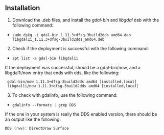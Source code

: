 ## Installation
1. Download the .deb files, and install the *gdal-bin* and *libgdal* deb with the following command:
  * `sudo dpkg -i gdal-bin_1.11.3+dfsg-3build2dds_amd64.deb libgdal1i_1.11.3+dfsg-3build2dds_amd64.deb`

2. Check if the deployment is successful with the following command:
  * `apt list -a gdal-bin libgdal1i`
  
  If the deployment was successful, should be a gdal-bin/now, and a libgdal1i/now entry that ends with dds, like the following:
  ```
   gdal-bin/now 1.11.3+dfsg-3build2dds amd64 [installed,local]
   libgdal1i/now 1.11.3+dfsg-3build2dds amd64 [installed,local]
  ```
  
3. To check with gdalinfo, use the following command:
  * `gdalinfo --formats | grep DDS`
  
  If the one in your system is really the DDS enabled version, there should be an output like the following:
  
  `DDS (rwv): DirectDraw Surface`

